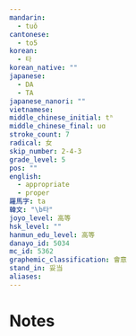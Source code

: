 ```yaml
---
mandarin:
  - tuǒ
cantonese:
  - to5
korean:
  - 타
korean_native: ""
japanese:
  - DA
  - TA
japanese_nanori: ""
vietnamese:
middle_chinese_initial: tʰ
middle_chinese_final: uɑ
stroke_count: 7
radical: 女
skip_number: 2-4-3
grade_level: 5
pos: ""
english:
  - appropriate
  - proper
羅馬字: ta
韓文: "\b타"
joyo_level: 高等
hsk_level: ""
hanmun_edu_level: 高等
danayo_id: 5034
mc_id: 5362
graphemic_classification: 會意
stand_in: 妥当
aliases:
---
```


# Notes
